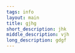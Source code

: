 ```yaml
---
tags: info
layout: main
title: gjhg
short_description: jhk
middle_description: vjh
long_description: gdgf
---
```

